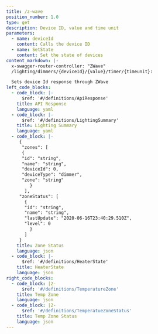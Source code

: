 ```yaml
---
title: /z-wave
position_number: 1.0
type: get
description: Device ID, value and time unit
parameters:
  - name: deviceId
    content: Calls the device ID
  - name: SetState
    content: Set the state of devices
content_markdown: |-
  x-swagger-router-controller: "ZWave"
  /lighting/dimmers/{deviceId}/{value}/timer/{timeunit}:

  Sets device Id response through ZWave
left_code_blocks:
  - code_block: |-
      $ref: '#/definitions/ApiResponse'
    title: API Response
    language: yaml
  - code_block: |-
      $ref: '#/definitions/LightingSummary'
    title: Lighting Summary
    language: yaml
  - code_block: |-
     {
      "zones": [
      {
      "id": "string",
      "name": "string",
      "deviceId": 0,
      "deviceType": "dimmer",
      "zone": "string"
         }
       ],
     "zoneStatus": [
       {
       "id": "string",
       "name": "string",
       "lastUpdate": "2020-06-16T23:40:29.510Z",
       "level": 0
         }
       ]
     }
    title: Zone Status
    language: json
  - code_block: |-
      $ref: '#/definitions/HeaterState'
    title: HeaterState
    language: json
right_code_blocks:
  - code_block: |2-
      $ref: '#/definitions/TemperatureZone'
    title: Temp Zone
    language: json
  - code_block: |2-
      $ref: '#/definitions/TemperatueZoneStatus'
    title: Temp Zone Status
    language: json
---
```

